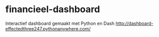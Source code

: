 # financieel-dashboard

Interactief dashboard gemaakt met Python en Dash
http://dashboard-effectedthree247.pythonanywhere.com/
